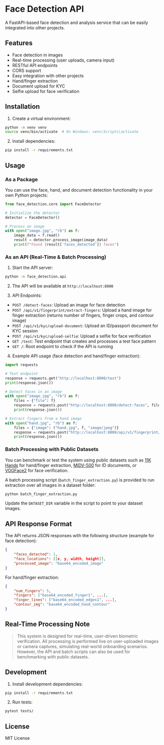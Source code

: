# Face Detection API

A FastAPI-based face detection and analysis service that can be easily integrated into other projects.

## Features

- Face detection in images
- Real-time processing (user uploads, camera input)
- RESTful API endpoints
- CORS support
- Easy integration with other projects
- Hand/finger extraction
- Document upload for KYC
- Selfie upload for face verification

## Installation

1. Create a virtual environment:
```bash
python -m venv venv
source venv/bin/activate  # On Windows: venv\Scripts\activate
```

2. Install dependencies:
```bash
pip install -r requirements.txt
```

## Usage

### As a Package

You can use the face, hand, and document detection functionality in your own Python projects:

```python
from face_detection.core import FaceDetector

# Initialize the detector
detector = FaceDetector()

# Process an image
with open("image.jpg", "rb") as f:
    image_data = f.read()
    result = detector.process_image(image_data)
    print(f"Found {result['faces_detected']} faces")
```

### As an API (Real-Time & Batch Processing)

1. Start the API server:
```bash
python -m face_detection.api
```

2. The API will be available at `http://localhost:8000`

3. API Endpoints:
- `POST /detect-faces`: Upload an image for face detection
- `POST /api/v1/fingerprint/extract-fingers`: Upload a hand image for finger extraction (returns number of fingers, finger crops, and contour image)
- `POST /api/v1/kyc/upload-document`: Upload an ID/passport document for KYC session
- `POST /api/v1/kyc/upload-selfie`: Upload a selfie for face verification
- `GET /test`: Test endpoint that creates and processes a test face pattern
- `GET /`: Root endpoint to check if the API is running

4. Example API usage (face detection and hand/finger extraction):
```python
import requests

# Test endpoint
response = requests.get("http://localhost:8000/test")
print(response.json())

# Detect faces in an image
with open("image.jpg", "rb") as f:
    files = {"file": f}
    response = requests.post("http://localhost:8000/detect-faces", files=files)
    print(response.json())

# Extract fingers from a hand image
with open("hand.jpg", "rb") as f:
    files = {"image": ("hand.jpg", f, "image/jpeg")}
    response = requests.post("http://localhost:8000/api/v1/fingerprint/extract-fingers", files=files)
    print(response.json())
```

### Batch Processing with Public Datasets

You can benchmark or test the system using public datasets such as [11K Hands](https://sites.google.com/view/11khands/) for hand/finger extraction, [MIDV-500](https://github.com/fal-ko/MIDV-500) for ID documents, or [VGGFace2](https://www.robots.ox.ac.uk/~vgg/data/vgg_face2/) for face verification.

A batch processing script (`batch_finger_extraction.py`) is provided to run extraction over all images in a dataset folder:

```bash
python batch_finger_extraction.py
```

Update the `DATASET_DIR` variable in the script to point to your dataset images.

## API Response Format

The API returns JSON responses with the following structure (example for face detection):

```json
{
    "faces_detected": 1,
    "face_locations": [[x, y, width, height]],
    "processed_image": "base64_encoded_image"
}
```

For hand/finger extraction:
```json
{
    "num_fingers": 5,
    "fingers": ["base64_encoded_finger1", ...],
    "finger_lines": ["base64_encoded_edges1", ...],
    "contour_img": "base64_encoded_hand_contour"
}
```

## Real-Time Processing Note

> This system is designed for real-time, user-driven biometric verification. All processing is performed live on user-uploaded images or camera captures, simulating real-world onboarding scenarios. However, the API and batch scripts can also be used for benchmarking with public datasets.

## Development

1. Install development dependencies:
```bash
pip install -r requirements.txt
```

2. Run tests:
```bash
pytest tests/
```

## License

MIT License 